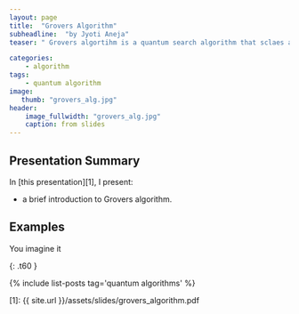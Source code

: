 ```yaml
---
layout: page
title:  "Grovers Algorithm"
subheadline:  "by Jyoti Aneja"
teaser: " Grovers algortihm is a quantum search algorithm that sclaes as O(sqrt(N))"

categories:
    - algorithm
tags:
    - quantum algorithm
image:
   thumb: "grovers_alg.jpg"
header:
    image_fullwidth: "grovers_alg.jpg"
    caption: from slides
---
```

<!-- Page Content Starts Here -->

## Presentation Summary
In [this presentation][1], I present:

  * a brief introduction to Grovers algorithm.

## Examples
You imagine it


{: .t60 }

{% include list-posts tag='quantum algorithms' %}

[1]: {{ site.url }}/assets/slides/grovers_algorithm.pdf
